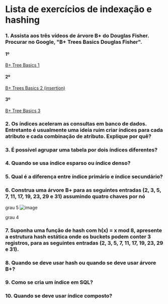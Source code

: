 # Lista de exercícios de indexação e hashing
### 1. Assista aos três vídeos de árvore B+ do Douglas Fisher. Procurar no Google, "B+ Trees Basics Douglas Fisher".
#### 1º 
[B+ Tree Basics 1](https://www.youtube.com/watch?v=CYKRMz8yzVU)
#### 2º
[B+ Trees Basics 2 (insertion)](https://www.youtube.com/watch?v=_nY8yR6iqx4)
#### 3º
[B+ Tree Basics 3](https://www.youtube.com/watch?v=UuncWF0Kuhw)

### 2. Os índices aceleram as consultas em banco de dados. Entretanto é usualmente uma ideia ruim criar índices para cada atributo e cada combinação de atributo. Explique por quê?



### 3. É possível agrupar uma tabela por dois índices diferentes?



### 4. Quando se usa índice esparso ou índice denso?



### 5. Qual é a diferença entre índice primário e índice secundário?



### 6. Construa uma árvore B+ para as seguintes entradas (2, 3, 5, 7, 11, 17, 19, 23, 29 e 31) assumindo quatro chaves por nó


grau 5
![image](https://user-images.githubusercontent.com/15125899/172374574-f94f5005-aae0-4f80-a1cc-8770304b6af4.png)

grau 4



### 7. Suponha uma função de hash com h(x) = x mod 8, apresente a estrutura hash estática onde os buckets podem conter 3 registros, para as seguintes entradas (2, 3, 5, 7, 11, 17, 19, 23, 29 e 31).



### 8. Quando se deve usar hash ou quando se deve usar árvore B+?



### 9. Como se cria um índice em SQL?



### 10. Quando se deve usar índice composto?


